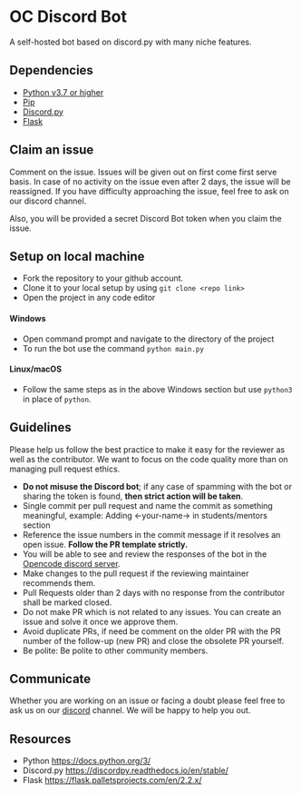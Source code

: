 
# OC Discord Bot 

A self-hosted bot based on discord.py with many niche features.




## Dependencies
* [Python v3.7 or higher](https://www.python.org/downloads/)
* [Pip](https://pip.pypa.io/en/stable/installation/) 
* [Discord.py](https://pypi.org/project/discord.py/)
* [Flask](https://pypi.org/project/Flask/)
## Claim an issue
Comment on the issue. Issues will be given out on first come first serve basis. In case of no activity on the issue even after 2 days, the issue will be reassigned. If you have difficulty approaching the issue, feel free to ask on our discord channel.

Also, you will be provided a secret Discord Bot token when you claim the issue.
## Setup on local machine

* Fork the repository to your github account.
* Clone it to your local setup by using `git clone <repo link>`
* Open the project in any code editor

#### Windows 
* Open command prompt and navigate to the directory of the project
* To run the bot use the command `python main.py`

#### Linux/macOS
* Follow the same steps as in the above Windows section but use `python3` in place of `python`.


## Guidelines
Please help us follow the best practice to make it easy for the reviewer as well as the contributor. We want to focus on the code quality more than on managing pull request ethics.
* **Do not misuse the Discord bot**; if any case of spamming with the bot or sharing the token is found, **then strict action will be taken**.
* Single commit per pull request and name the commit as something meaningful, example: Adding <-your-name-> in students/mentors section
* Reference the issue numbers in the commit message if it resolves an open issue. **Follow the PR template strictly.**
* You will be able to see and review the responses of the bot in the [Opencode discord server](https://discord.gg/MRpMGedx). 
* Make changes to the pull request if the reviewing maintainer recommends them.
* Pull Requests older than 2 days with no response from the contributor shall be marked closed.
* Do not make PR which is not related to any issues. You can create an issue and solve it once we approve them.
* Avoid duplicate PRs, if need be comment on the older PR with the PR number of the follow-up (new PR) and close the obsolete PR yourself.
* Be polite: Be polite to other community members.
## Communicate
Whether you are working on an issue or facing a doubt please feel free to ask us on our [discord](https://discord.gg/MRpMGedx) channel. We will be happy to help you out.

## Resources
* Python https://docs.python.org/3/
* Discord.py https://discordpy.readthedocs.io/en/stable/
* Flask https://flask.palletsprojects.com/en/2.2.x/
